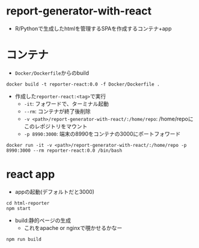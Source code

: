 # report-generator-with-react
* R/Pythonで生成したhtmlを管理するSPAを作成するコンテナ+app


# コンテナ
* `Docker/Dockerfile`からのbuild
```
docker build -t reporter-react:0.0 -f Docker/Dockerfile .
```

* 作成した`reporter-react:<tag>`で実行
  * `-it`: フォワードで、ターミナル起動
  * `--rm`: コンテナが終了後削除
  * `-v <path>/report-generator-with-react/:/home/repo`: /home/repoにこのレポジトリをマウント
  * `-p 8990:3000`: 端末の8990をコンテナの3000にポートフォワード
```
docker run -it -v <path>/report-generator-with-react/:/home/repo -p 8990:3000 --rm reporter-react:0.0 /bin/bash
```

# react app
* appの起動(デフォルトだと3000)
```
cd html-reporter
npm start
```

* build:静的ページの生成
  * これをapache or nginxで覗かせるかなー
```
npm run build
```

